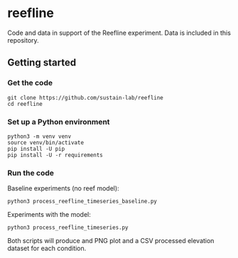 # reefline

Code and data in support of the Reefline experiment.
Data is included in this repository.

## Getting started

### Get the code

```
git clone https://github.com/sustain-lab/reefline
cd reefline
```

### Set up a Python environment

```
python3 -m venv venv
source venv/bin/activate
pip install -U pip
pip install -U -r requirements
```

### Run the code

Baseline experiments (no reef model):

```
python3 process_reefline_timeseries_baseline.py
```

Experiments with the model:

```
python3 process_reefline_timeseries.py
```

Both scripts will produce and PNG plot and a CSV processed elevation dataset
for each condition.
